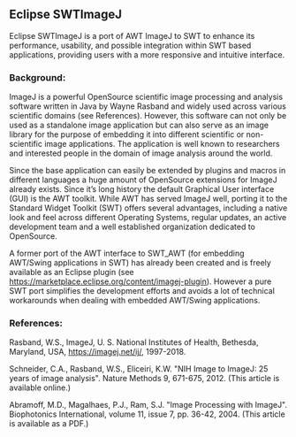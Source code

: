 ## Eclipse SWTImageJ

Eclipse SWTImageJ is a port of AWT ImageJ to SWT to enhance its performance, usability, and possible integration within SWT based applications, 
providing users with a more responsive and intuitive interface.

### Background:

ImageJ is a powerful OpenSource scientific image processing and analysis software written in Java by Wayne Rasband
and widely used across various scientific domains (see References).
However, this software can not only be used as a standalone image application but can also serve as an image library
for the purpose of embedding it into different scientific or non-scientific image applications.
The application is well known to researchers and interested people in the domain of image analysis around the world.

Since the base application can easily be extended by plugins and macros in different languages a huge amount of OpenSource extensions for ImageJ already exists.
Since it’s long history the default Graphical User interface (GUI) is the AWT toolkit. 
While AWT has served ImageJ well, porting it to the Standard Widget Toolkit (SWT) offers several advantages, including a native look and feel
across different Operating Systems, regular updates, an active development team and a well established organization dedicated to OpenSource.

A former port of the AWT interface to SWT_AWT (for embedding AWT/Swing applications in SWT) has already been created and is freely available
as an Eclipse plugin (see https://marketplace.eclipse.org/content/imagej-plugin). 
However a pure SWT port simplifies the development efforts and avoids a lot of technical workarounds when dealing with embedded AWT/Swing applications.


### References:

Rasband, W.S., ImageJ, U. S. National Institutes of Health, Bethesda, Maryland, USA, https://imagej.net/ij/, 1997-2018.

Schneider, C.A., Rasband, W.S., Eliceiri, K.W. "NIH Image to ImageJ: 25 years of image analysis". Nature Methods 9, 671-675, 2012. (This article is available online.)

Abramoff, M.D., Magalhaes, P.J., Ram, S.J. "Image Processing with ImageJ". Biophotonics International, volume 11, issue 7, pp. 36-42, 2004. (This article is available as a PDF.)
